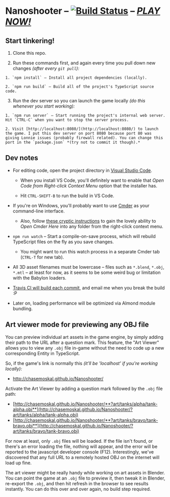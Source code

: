 
# Nanoshooter – [![Build Status](https://travis-ci.org/ChaseMoskal/Nanoshooter.svg?branch=master)](https://travis-ci.org/ChaseMoskal/Nanoshooter) – [***PLAY NOW!***](http://chasemoskal.github.io/Nanoshooter/)

## Start tinkering!

  1. Clone this repo.

  2. Run these commands first, and again every time you pull down new changes *(after every `git pull`):*

    1. `npm install` – Install all project dependencies (locally).

    2. `npm run build` – Build all of the project's TypeScript source code.

  3. Run the dev server so you can launch the game locally *(do this whenever you start working):*

    1. `npm run server` – Start running the project's internal web server. Hit `CTRL-C` when you want to stop the server process.

    2. Visit [http://localhost:8080/](http://localhost:8080/) to launch the game. I put this dev server on port 8080 because port 80 was giving Lonnie issues (probably firewall related). You can change this port in the `package.json` *(try not to commit it though).*

## Dev notes

  - For editing code, open the project directory in [Visual Studio Code](https://code.visualstudio.com/).

    - When you install VS Code, you'll definitely want to enable that *Open Code from Right-click Context Menu* option that the installer has.

    - Hit `CTRL-SHIFT-B` to run the build in VS Code.

  - If you're on Windows, you'll probably want to use [Cmder](http://cmder.net/) as your command-line interface.

    - Also, follow [these cryptic instructions](https://github.com/cmderdev/cmder/wiki/%5BWindows%5D-%22Open-Cmder-Here%22-in-context-menu) to gain the lovely ability to *Open Cmder Here* into any folder from the right-click context menu.

  - `npm run watch` – Start a compile-on-save process, which will rebuild TypeScript files on the fly as you save changes.

    - You might want to run this watch process in a separate Cmder tab (`CTRL-T` for new tab).

  - All 3D asset filenames must be lowercase – files such as `*.blend`, `*.obj`, `*.mtl` – at least for now, as it seems to be some weird bug or limitation with the Babylon loaders.

  - [Travis CI will build each commit](https://travis-ci.org/ChaseMoskal/Nanoshooter), and email me when you break the build :P

  - Later on, loading performance will be optimized via Almond module bundling.

## Art viewer mode for previewing any OBJ file

You can preview individual art assets in the game engine, by simply adding their path to the URL after a question mark. This feature, the "Art Viewer" allows you to view any `.obj` file in-game without the need to code up a new corresponding Entity in TypeScript.

So, if the game's link is normally this *(it'll be 'localhost' if you're working locally):*
  - http://chasemoskal.github.io/Nanoshooter/

Activate the Art Viewer by adding a question mark followed by the `.obj` file path:
  - [http://chasemoskal.github.io/Nanoshooter/**?art/tanks/alpha/tank-alpha.obj**](http://chasemoskal.github.io/Nanoshooter/?art/tanks/alpha/tank-alpha.obj)
  - [http://chasemoskal.github.io/Nanoshooter/**?art/tanks/bravo/tank-bravo.obj**](http://chasemoskal.github.io/Nanoshooter/?art/tanks/bravo/tank-bravo.obj)

For now at least, only `.obj` files will be loaded. If the file isn't found, or there's an error loading the file, nothing will appear, and the error will be reported to the javascript developer console (F12). Interestingly, we've discovered that any full URL to a remotely hosted OBJ on the internet will load up fine.

The art viewer might be really handy while working on art assets in Blender. You can point the game at an `.obj` file to preview it, then tweak it in Blender, re-export the `.obj`, and then hit refresh in the browser to see results instantly. You can do this over and over again, no build step required.
